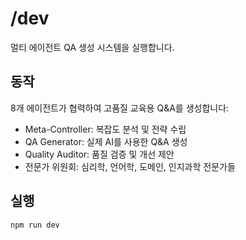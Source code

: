 # /dev

멀티 에이전트 QA 생성 시스템을 실행합니다.

## 동작

8개 에이전트가 협력하여 고품질 교육용 Q&A를 생성합니다:

- Meta-Controller: 복잡도 분석 및 전략 수립
- QA Generator: 실제 AI를 사용한 Q&A 생성
- Quality Auditor: 품질 검증 및 개선 제안
- 전문가 위원회: 심리학, 언어학, 도메인, 인지과학 전문가들

## 실행

```bash
npm run dev
```
